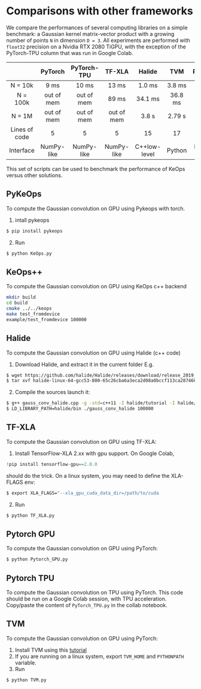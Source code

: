 # Comparisons with other frameworks

We compare the performances of several computing libraries on a simple benchmark: a Gaussian kernel matrix-vector product with a growing number of points `N` in dimension `D = 3`.  All experiments are performed with `float32` precision on a Nvidia RTX 2080 TiGPU, with the exception of the PyTorch-TPU column that was run in Google Colab.


|              |   PyTorch    |   PyTorch-TPU   |    TF-XLA      |   Halide        |    TVM   |     PyKeOps   |  KeOps++  |
|:------------:|:------------:|:---------------:|:--------------:|:---------------:|:--------:|:-------------:|:---------:|
|N = 10k       |     9 ms     |      10 ms      |     13 ms      |  1.0 ms         |  3.8 ms  |     **0.7 ms**    |  **0.40 ms**  |
|N = 100k      | out of mem   |   out of mem    |      89 ms     |   34.1 ms       |  36.8 ms |    **15.0 ms**    |  **14.6 ms**  |
|N = 1M        | out of mem   |   out of mem    |    out of mem  |   3.8 s         |  2.79 s  |     **1.39 s**    |  **1.38 s**   |
|Lines of code |     5        |     5           |       5        |    15           |   17     |     5         |    55             |
|Interface     |  NumPy-like  |     NumPy-like  |   NumPy-like   |   C++low-level  |  Python  | NumPy-like    |   C++             |


This set of scripts can be used to benchmark the performance of KeOps versus other solutions.

## PyKeOps

To compute the Gaussian convolution on GPU using Pykeops with torch.

1. intall pykeops

```bash
$ pip install pykeops
```

2. Run

```bash
$ python KeOps.py
```

## KeOps++

To compute the Gaussian convolution on GPU using KeOps c++ backend

```bash
mkdir build
cd build
cmake ../../keops
make test_fromdevice
example/test_fromdevice 100000
```

## Halide

To compute the Gaussian convolution on GPU using Halide (c++ code)

1. Download Halide, and extract it in the current folder E.g.

```bash
$ wget https://github.com/halide/Halide/releases/download/release_2019_08_27/halide-linux-64-gcc53-800-65c26cba6a3eca2d08a0bccf113ca28746012cc3.tgz
$ tar xvf halide-linux-64-gcc53-800-65c26cba6a3eca2d08a0bccf113ca28746012cc3.tgz
```
2. Compile the sources launch it:

```bash
$ g++ gauss_conv_halide.cpp -g -std=c++11 -I halide/tutorial -I halide/include -I halide/tools -L halide/bin -lHalide -lpthread -ldl -o gauss_conv_halide
$ LD_LIBRARY_PATH=halide/bin ./gauss_conv_halide 100000
```

## TF-XLA

To compute the Gaussian convolution on GPU using TF-XLA:

1. Install TensorFlow-XLA 2.xx with gpu support. On Google Colab,

```python
!pip install tensorflow-gpu==2.0.0
```
should do the trick. On a linux system, you may need to define the XLA-FLAGS env: 

```bash
$ export XLA_FLAGS="--xla_gpu_cuda_data_dir=/path/to/cuda
```

2. Run

```bash
$ python TF_XLA.py
```

## Pytorch GPU

To compute the Gaussian convolution on GPU using PyTorch:

```bash
$ python Pytorch_GPU.py
```

## Pytorch TPU

To compute the Gaussian convolution on TPU using PyTorch. This code should be run on a Google Colab session, with TPU acceleration. Copy/paste the content of `PyTorch_TPU.py` in the collab notebook.

## TVM

To compute the Gaussian convolution on GPU using PyTorch:

1. Install TVM using this [tutorial](https://docs.tvm.ai/install/index.html) 
2. If you are running on a linux system, export `TVM_HOME` and `PYTHONPATH` variable.
3. Run
```bash
$ python TVM.py
```
